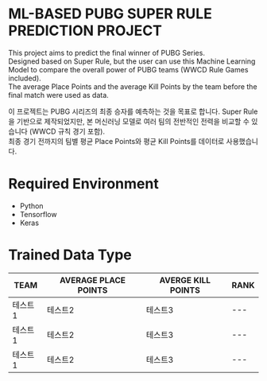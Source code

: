 # ML-BASED PUBG SUPER RULE PREDICTION PROJECT  

This project aims to predict the final winner of PUBG Series.  
Designed based on Super Rule, but the user can use this Machine Learning Model to compare the overall power of PUBG teams (WWCD Rule Games included).  
The average Place Points and the average Kill Points by the team before the final match were used as data.  
  
이 프로젝트는 PUBG 시리즈의 최종 승자를 예측하는 것을 목표로 합니다.
Super Rule을 기반으로 제작되었지만, 본 머신러닝 모델로 여러 팀의 전반적인 전력을 비교할 수 있습니다 (WWCD 규칙 경기 포함).  
최종 경기 전까지의 팀별 평균 Place Points와 평균 Kill Points를 데이터로 사용했습니다.

# Required Environment  
- Python
- Tensorflow
- Keras
  
# Trained Data Type  
|TEAM|AVERAGE PLACE POINTS|AVERGE KILL POINTS|RANK|
|------|---|---|---|
|테스트1|테스트2|테스트3|---|
|테스트1|테스트2|테스트3|---|
|테스트1|테스트2|테스트3|---|
